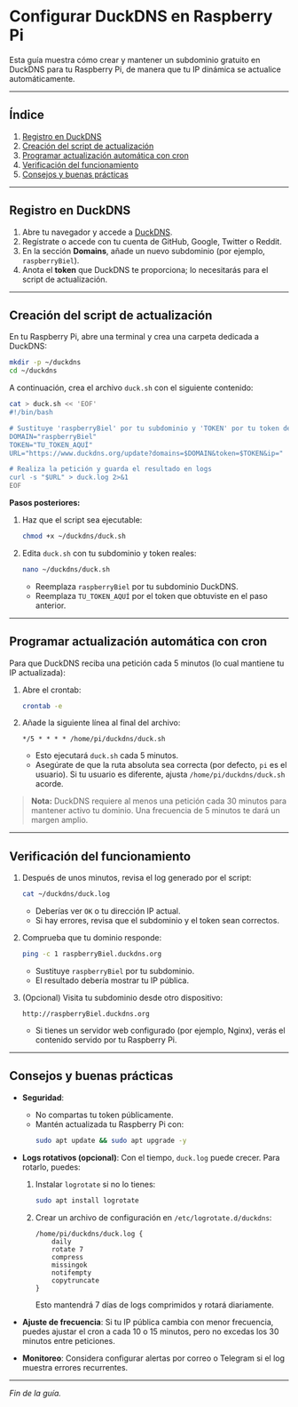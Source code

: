 # Configurar DuckDNS en Raspberry Pi

Esta guía muestra cómo crear y mantener un subdominio gratuito en DuckDNS para tu Raspberry Pi, de manera que tu IP dinámica se actualice automáticamente.

---

## Índice

1. [Registro en DuckDNS](#registro-en-duckdns)
2. [Creación del script de actualización](#creación-del-script-de-actualización)
3. [Programar actualización automática con cron](#programar-actualización-automática-con-cron)
4. [Verificación del funcionamiento](#verificación-del-funcionamiento)
5. [Consejos y buenas prácticas](#consejos-y-buenas-prácticas)

---

## Registro en DuckDNS

1. Abre tu navegador y accede a [DuckDNS](https://www.duckdns.org/).
2. Regístrate o accede con tu cuenta de GitHub, Google, Twitter o Reddit.
3. En la sección **Domains**, añade un nuevo subdominio (por ejemplo, `raspberryBiel`).
4. Anota el **token** que DuckDNS te proporciona; lo necesitarás para el script de actualización.

---

## Creación del script de actualización

En tu Raspberry Pi, abre una terminal y crea una carpeta dedicada a DuckDNS:

```bash
mkdir -p ~/duckdns
cd ~/duckdns
```

A continuación, crea el archivo `duck.sh` con el siguiente contenido:

```bash
cat > duck.sh << 'EOF'
#!/bin/bash

# Sustituye 'raspberryBiel' por tu subdominio y 'TOKEN' por tu token de DuckDNS
DOMAIN="raspberryBiel"
TOKEN="TU_TOKEN_AQUÍ"
URL="https://www.duckdns.org/update?domains=$DOMAIN&token=$TOKEN&ip="

# Realiza la petición y guarda el resultado en logs
curl -s "$URL" > duck.log 2>&1
EOF
```

**Pasos posteriores:**

1. Haz que el script sea ejecutable:
   ```bash
   chmod +x ~/duckdns/duck.sh
   ```
2. Edita `duck.sh` con tu subdominio y token reales:
   ```bash
   nano ~/duckdns/duck.sh
   ```
   - Reemplaza `raspberryBiel` por tu subdominio DuckDNS.
   - Reemplaza `TU_TOKEN_AQUÍ` por el token que obtuviste en el paso anterior.

---

## Programar actualización automática con cron

Para que DuckDNS reciba una petición cada 5 minutos (lo cual mantiene tu IP actualizada):

1. Abre el crontab:
   ```bash
   crontab -e
   ```
2. Añade la siguiente línea al final del archivo:
   ```cron
   */5 * * * * /home/pi/duckdns/duck.sh
   ```
   - Esto ejecutará `duck.sh` cada 5 minutos.
   - Asegúrate de que la ruta absoluta sea correcta (por defecto, `pi` es el usuario). Si tu usuario es diferente, ajusta `/home/pi/duckdns/duck.sh` acorde.

> **Nota:** DuckDNS requiere al menos una petición cada 30 minutos para mantener activo tu dominio. Una frecuencia de 5 minutos te dará un margen amplio.

---

## Verificación del funcionamiento

1. Después de unos minutos, revisa el log generado por el script:
   ```bash
   cat ~/duckdns/duck.log
   ```
   - Deberías ver `OK` o tu dirección IP actual.
   - Si hay errores, revisa que el subdominio y el token sean correctos.

2. Comprueba que tu dominio responde:
   ```bash
   ping -c 1 raspberryBiel.duckdns.org
   ```
   - Sustituye `raspberryBiel` por tu subdominio.
   - El resultado debería mostrar tu IP pública.

3. (Opcional) Visita tu subdominio desde otro dispositivo:
   ```
   http://raspberryBiel.duckdns.org
   ```
   - Si tienes un servidor web configurado (por ejemplo, Nginx), verás el contenido servido por tu Raspberry Pi.

---

## Consejos y buenas prácticas

- **Seguridad**:
  - No compartas tu token públicamente.
  - Mantén actualizada tu Raspberry Pi con:
    ```bash
    sudo apt update && sudo apt upgrade -y
    ```

- **Logs rotativos (opcional)**:
  Con el tiempo, `duck.log` puede crecer. Para rotarlo, puedes:
  1. Instalar `logrotate` si no lo tienes:
     ```bash
     sudo apt install logrotate
     ```
  2. Crear un archivo de configuración en `/etc/logrotate.d/duckdns`:
     ```text
     /home/pi/duckdns/duck.log {
         daily
         rotate 7
         compress
         missingok
         notifempty
         copytruncate
     }
     ```
     Esto mantendrá 7 días de logs comprimidos y rotará diariamente.

- **Ajuste de frecuencia**:
  Si tu IP pública cambia con menor frecuencia, puedes ajustar el cron a cada 10 o 15 minutos, pero no excedas los 30 minutos entre peticiones.

- **Monitoreo**:
  Considera configurar alertas por correo o Telegram si el log muestra errores recurrentes.

---

*Fin de la guía.*  
